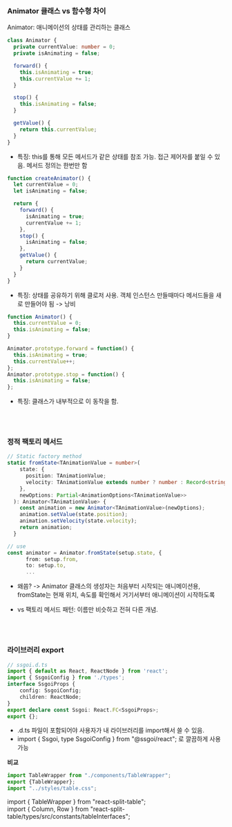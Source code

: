 ### Animator 클래스 vs 함수형 차이
Animator: 애니메이션의 상태를 관리하는 클래스

```ts
class Animator {
  private currentValue: number = 0;
  private isAnimating = false;

  forward() {
    this.isAnimating = true;
    this.currentValue += 1;
  }

  stop() {
    this.isAnimating = false;
  }

  getValue() {
    return this.currentValue;
  }
}
```
- 특징: this를 통해 모든 메서드가 같은 상태를 참조 가능. 접근 제어자를 붙일 수 있음. 메서드 정의는 한번만 함

```ts
function createAnimator() {
  let currentValue = 0;
  let isAnimating = false;

  return {
    forward() {
      isAnimating = true;
      currentValue += 1;
    },
    stop() {
      isAnimating = false;
    },
    getValue() {
      return currentValue;
    }
  }
}
```
- 특징: 상태를 공유하기 위해 클로저 사용. 객체 인스턴스 만들때마다 메서드들을 새로 만들어야 됨 -> 낭비

```ts
function Animator() {
  this.currentValue = 0;
  this.isAnimating = false;
}

Animator.prototype.forward = function() {
  this.isAnimating = true;
  this.currentValue++;
};
Animator.prototype.stop = function() {
  this.isAnimating = false;
};
```
- 특징: 클래스가 내부적으로 이 동작을 함.

<br><br>
### 정적 팩토리 메서드
```ts
// Static factory method
static fromState<TAnimationValue = number>(
    state: {
      position: TAnimationValue;
      velocity: TAnimationValue extends number ? number : Record<string, number>;
    },
    newOptions: Partial<AnimationOptions<TAnimationValue>>
  ): Animator<TAnimationValue> {
    const animation = new Animator<TAnimationValue>(newOptions);
    animation.setValue(state.position);
    animation.setVelocity(state.velocity);
    return animation;
  }

// use
const animator = Animator.fromState(setup.state, {
      from: setup.from,
      to: setup.to,
      ...
```
- 왜씀? -> Animator 클래스의 생성자는 처음부터 시작되는 애니메이션용,
    fromState는 현재 위치, 속도를 확인해서 거기서부터 애니메이션이 시작하도록
    
- vs 팩토리 메서드 패턴: 이름만 비슷하고 전혀 다른 개념. 

<br><br>
### 라이브러리 export
```ts
// ssgoi.d.ts
import { default as React, ReactNode } from 'react';
import { SsgoiConfig } from './types';
interface SsgoiProps {
    config: SsgoiConfig;
    children: ReactNode;
}
export declare const Ssgoi: React.FC<SsgoiProps>;
export {};
```
- .d.ts 파일이 포함되어야 사용자가 내 라이브러리를 import해서 쓸 수 있음.
- import { Ssgoi, type SsgoiConfig } from "@ssgoi/react"; 로 깔끔하게 사용가능

**비교**
```ts
import TableWrapper from "./components/TableWrapper";
export {TableWrapper};
import "../styles/table.css";
```

import { TableWrapper } from "react-split-table";<br>
import { Column, Row } from "react-split-table/types/src/constants/tableInterfaces";